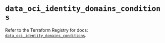 # `data_oci_identity_domains_conditions`

Refer to the Terraform Registry for docs: [`data_oci_identity_domains_conditions`](https://registry.terraform.io/providers/hashicorp/oci/7.19.0/docs/data-sources/identity_domains_conditions).
